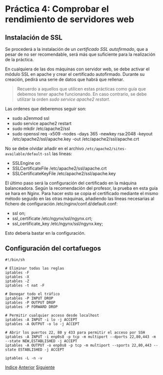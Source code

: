 # Práctica 4: Comprobar el rendimiento de servidores web

## Instalación de SSL

Se procederá a la instalación de un *certificado SSL autofirmado*, que a pesar de no ser recomendable, será más que suficiente para la realización de la práctica.

En cualquiera de las dos máquinas con servidor web, se debe activar el módulo SSL en apache y crear el certificado autofirmado. Durante su creación, pedirá una serie de datos que habrá que rellenar.
> Recuerdo a aquellos que utilicen estas prácticas como guía que debemos tener apache funcionando. En caso contrario, se debe utilizar la orden *sudo service apache2 restart*.

Las ordenes que deberemos seguir son:
- sudo a2enmod ssl
- sudo service apache2 restart
- sudo mkdir /etc/apache2/ssl
- sudo openssl req -x509 -nodes -days 365 -newkey rsa:2048 -keyout /etc/apache2/ssl/apache.key -out /etc/apache2/ssl/apache.crt

No se debe olvidar añadir en el archivo `/etc/apache2/sites-available/default-ssl` las líneas:
- SSLEngine on
- SSLCertificateFile  /etc/apache2/ssl/apache.crt 
- SSLCertificateKeyFile /etc/apache2/ssl/apache.key

El último paso será la configuración del certificado en la máquina balanceadora. Según la recomendación del profesor, la prueba en esta guía se hara en Nginx. 
Para hacer esto se copia el certificado mediante el mismo método seguido en las otras máquinas, añadiendo las líneas necesarias al fichero de configuración /etc/nginx/conf.d/default.conf:
- ssl on;
- ssl_certificate /etc/ngynx/ssl/ngynx.crt;
- ssl_certificate_key /etc/ngynx/ssl/ngynx.key;

Esto debería bastar en la configuración.

## Configuración del cortafuegos

```shell
#!/bin/sh

# Eliminar todas las reglas
iptables -F
iptables -X
iptables -Z
iptables -t nat -F

# Denegar todo el tráfico
iptables -P INPUT DROP
iptables -P OUTPUT DROP
iptables -P FORWARD DROP

# Permitir cualquier acceso desde localhost
iptables -A INPUT -i lo -j ACCEPT
iptables -A OUTPUT -o lo -j ACCEPT

# Abrir los puertos 22, 80 y 433 para permitir el acceso por SSH
iptables -A INPUT -i enp0s8 -p tcp -m multiport --dports 22,80,443 -m --state NEW,ESTABLISHED -j ACCEPT
iptables -A OUTPUT -o enp0s8 -p tcp -m multiport --sports 22,80,443 --state ESTABLISHED -j ACCEPT

iptables -L -n -v
```

[Indice](https://github.com/JoseAdriGP/SWAP-Practicas/blob/master/README.md) [Anterior](https://github.com/JoseAdriGP/SWAP/blob/master/Practicas/P3/README.md) [Siguiente](https://github.com/JoseAdriGP/SWAP/blob/master/Practicas/P5/README.md)
